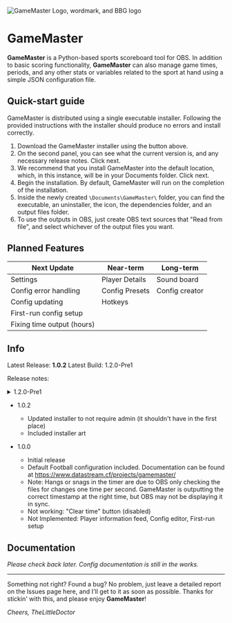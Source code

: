 ![GameMaster Logo, wordmark, and BBG logo](https://github.com/TheLittleDoc/GameMaster/blob/master/header.png)
# GameMaster

**GameMaster** is a Python-based sports scoreboard tool for OBS. In addition to basic scoring functionality, **GameMaster** can also manage game times, periods, and any other stats or variables related to the sport at hand using a simple JSON configuration file.

## Quick-start guide

GameMaster is distributed using a single executable installer. Following the provided instructions with the installer should produce no errors and install correctly.

1.  Download the GameMaster installer using the button above.
2. On the second panel, you can see what the current version is, and any necessary release notes. Click next.
3. We recommend that you install GameMaster into the default location, which, in this instance, will be in your Documents folder. Click next.
4. Begin the installation. By default, GameMaster will run on the completion of the installation.  
5. Inside the newly created `\Documents\GameMaster\` folder, you can find the executable, an uninstaller, the icon, the dependencies folder, and an output files folder.
6. To use the outputs in OBS, just create OBS text sources that "Read from file", and select whichever of the output files you want.

## Planned Features

| Next Update | Near-term | Long-term |
|-|--|-|
| Settings |Player Details | Sound board |
| Config error handling | Config Presets | Config creator
| Config updating |Hotkeys|
| First-run config setup
| Fixing time output (hours)

## Info

Latest Release:  **1.0.2**
Latest Build:  1.2.0-Pre1

Release notes:
<details>
  <summary>1.2.0-Pre1</summary>
  <ul>
    <ul>
      <li>- Updated to config version 2 (documentation forthcoming (for real, this time))</li>
      <li>- Added config updater (needs work)</li>
      <li>- Added application settings</li>
      <li>- Added time output format options</li>
      <li>- Fixed time only outputting in MM:SS (see above)</li>
      <li>- Added preliminary config swapper</li>
      <li>- Added basic first-run detection</li>
      <li>- Added config error detection (needs work)</li></li>
      <li>- Added static header image</li>
      <li>- Reworked general formatting back-end</li>
      <li>- Not working: "Clear time" button (disabled)</li>
      <li>- Not Implemented: Player information fed, Config editor, First-run setup, Alarm</li>
      <li>- Note: If Pre1 is successful on other machines, Pre2 will focus on cleaning up and ironing-out first-run and error detection, Pre3 will fix config updater, and RC1 may debut custom installer.</li>
  </ul>
  </ul>
</details>

- 1.0.2
  - Updated installer to not require admin (it shouldn't have in the first place)
  - Included installer art  
  
- 1.0.0  
  - Initial release  
  - Default Football configuration included. Documentation can be found at <https://www.datastream.cf/projects/gamemaster/>  
  - Note: Hangs or snags in the timer are due to OBS only checking the files for changes one time per second. GameMaster is outputting the correct timestamp at the right time, but OBS may not be displaying it in sync.  
  - Not working: "Clear time" button (disabled)  
  - Not Implemented: Player information feed, Config editor, First-run setup

## Documentation

*Please check back later. Config documentation is still in the works.*

---
Something not right? Found a bug? No problem, just leave a detailed report on the Issues page here, and I'll get to it as soon as possible.
Thanks for stickin' with this, and please enjoy **GameMaster**!

*Cheers,
TheLittleDoctor*
